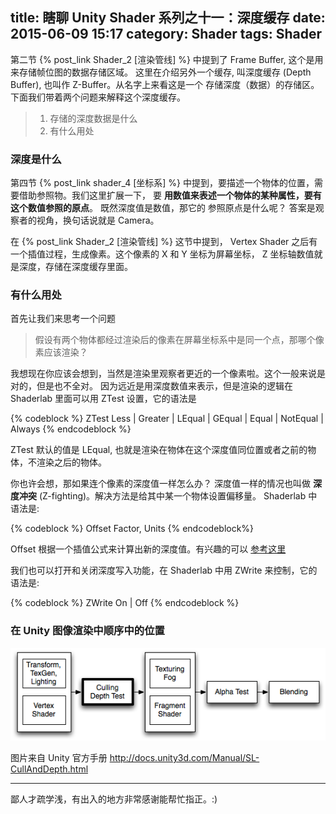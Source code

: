 title: 瞎聊 Unity Shader 系列之十一：深度缓存
date: 2015-06-09 15:17
category: Shader
tags: Shader
---

第二节 {% post_link Shader_2 [渲染管线] %} 中提到了 Frame Buffer, 这个是用来存储帧位图的数据存储区域。 这里在介绍另外一个缓存, 叫深度缓存 (Depth Buffer), 也叫作 Z-Buffer。从名字上来看这是一个
存储深度（数据）的存储区。下面我们带着两个问题来解释这个深度缓存。

> 1. 存储的深度数据是什么
> 2. 有什么用处


### 深度是什么

第四节 {% post_link shader_4 [坐标系] %} 中提到，要描述一个物体的位置，需要借助参照物。我们这里扩展一下， 要 **用数值来表述一个物体的某种属性，要有这个数值参照的原点**。 既然深度值是数值，那它的
参照原点是什么呢？ 答案是观察者的视角，换句话说就是 Camera。

在 {% post_link Shader_2 [渲染管线] %} 这节中提到， Vertex Shader 之后有一个插值过程，生成像素。这个像素的 X 和 Y 坐标为屏幕坐标， Z 坐标轴数值就是深度，存储在深度缓存里面。  

### 有什么用处

首先让我们来思考一个问题

> 假设有两个物体都经过渲染后的像素在屏幕坐标系中是同一个点，那哪个像素应该渲染？

我想现在你应该会想到，当然是渲染里观察者更近的一个像素啦。这个一般来说是对的，但是也不全对。 因为远近是用深度数值来表示，但是渲染的逻辑在 Shaderlab 里面可以用 ZTest 设置，它的语法是

{% codeblock %}
ZTest Less | Greater | LEqual | GEqual | Equal | NotEqual | Always
{% endcodeblock %}	

ZTest 默认的值是 LEqual, 也就是渲染在物体在这个深度值同位置或者之前的物体，不渲染之后的物体。

你也许会想，那如果连个像素的深度值一样怎么办？ 深度值一样的情况也叫做 **深度冲突** (Z-fighting)。解决方法是给其中某一个物体设置偏移量。 Shaderlab 中语法是:

{% codeblock %}
Offset Factor, Units
{% endcodeblock%}

Offset 根据一个插值公式来计算出新的深度值。有兴趣的可以 [参考这里](https://msdn.microsoft.com/en-us/library/windows/desktop/dd373973%28v=vs.85%29.aspx)

我们也可以打开和关闭深度写入功能，在 Shaderlab 中用 ZWrite 来控制，它的语法是:

{% codeblock %}
ZWrite On | Off
{% endcodeblock %}

### 在 Unity 图像渲染中顺序中的位置

![PipelineCullDepth](/images/Shader/11/PipelineCullDepth.png)

图片来自 Unity 官方手册 <http://docs.unity3d.com/Manual/SL-CullAndDepth.html>

<hr>
鄙人才疏学浅，有出入的地方非常感谢能帮忙指正。:)